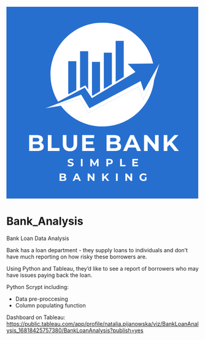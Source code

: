 ![BankLogo](https://github.com/Natdata/Blogme-Analysis/blob/main/Blue%2BBank%2BLogo.png "Banklogo")

# Bank_Analysis
Bank Loan Data Analysis

Bank has a loan department - they supply loans to individuals and don’t have much reporting on how risky these
borrowers are.

Using Python and Tableau, they’d like to see a report of borrowers who may have issues paying back the loan.

Python Scrypt including:

- Data pre-proccesing
- Column populating function

Dashboard on Tableau: https://public.tableau.com/app/profile/natalia.pijanowska/viz/BankLoanAnalysis_16818425757380/BankLoanAnalysis?publish=yes



